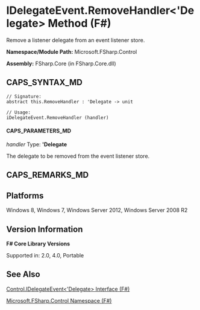# IDelegateEvent.RemoveHandler<'Delegate> Method (F#)

Remove a listener delegate from an event listener store.

**Namespace/Module Path:** Microsoft.FSharp.Control

**Assembly:** FSharp.Core (in FSharp.Core.dll)


## CAPS_SYNTAX_MD

```
// Signature:
abstract this.RemoveHandler : 'Delegate -> unit

// Usage:
iDelegateEvent.RemoveHandler (handler)
```

#### CAPS_PARAMETERS_MD
*handler*
Type: **'Delegate**


The delegate to be removed from the event listener store.




## CAPS_REMARKS_MD

## Platforms
Windows 8, Windows 7, Windows Server 2012, Windows Server 2008 R2


## Version Information
**F# Core Library Versions**

Supported in: 2.0, 4.0, Portable




## See Also
[Control.IDelegateEvent&#60;'Delegate&#62; Interface &#40;F&#35;&#41;](Control.IDelegateEvent%3C%27Delegate%3E+Interface+%28F%23%29.md)

[Microsoft.FSharp.Control Namespace &#40;F&#35;&#41;](Microsoft.FSharp.Control+Namespace+%28F%23%29.md)

